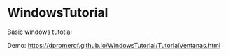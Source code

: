 # WindowsTutorial
Basic windows tutotial

Demo: https://dpromerof.github.io/WindowsTutorial/TutorialVentanas.html
